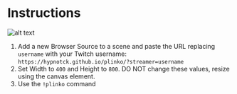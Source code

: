 # Instructions

![alt text](https://i.imgur.com/OAwp4Jt.png)

1. Add a new Browser Source to a scene and paste the URL replacing ```username``` with your Twitch username: ```https://hypnotck.github.io/plinko/?streamer=username```
2. Set Width to ```400``` and Height to ```800```. DO NOT change these values, resize using the canvas element.
3. Use the ```!plinko``` command